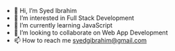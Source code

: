 - 👋 Hi, I’m Syed Ibrahim
- 👀 I’m interested in Full Stack Development
- 🌱 I’m currently learning JavaScript
- 💞️ I’m looking to collaborate on Web App Development
- 📫 How to reach me syedgibrahim@gmail.com

<!---
SyedGMIbrahim/SyedGMIbrahim is a ✨ special ✨ repository because its `README.md` (this file) appears on your GitHub profile.
You can click the Preview link to take a look at your changes.
--->
